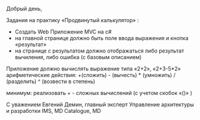 Добрый день,

Задания на практику «Продвинутый калькулятор» :

- Создать Web Приложение MVC на c#
- на главной странице должно быть поле ввода выражения и кнопка «результат»
- на странице с результатом должно отображаться либо результат вычиления, либо ошибка (с базовым описанием)
 

Приложение должно вычислять выражение типа «2+2», «2+3-5*2» 
арифметические действия: +(сложить) - (вычесть) * (умножить) / (разделить) ^ (возвести в степень)


минимум: 
реализовать + - сложных вычислений (с учетом скобок «()» )

С уважением 
Евгений Демин, главный эксперт
Управление архитектуры и разработки IMS, MD Catalogue, MD
